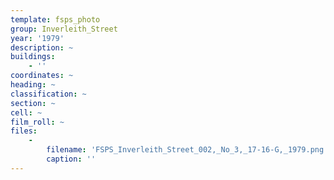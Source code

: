 ```yaml
---
template: fsps_photo
group: Inverleith_Street
year: '1979'
description: ~
buildings:
    - ''
coordinates: ~
heading: ~
classification: ~
section: ~
cell: ~
film_roll: ~
files:
    -
        filename: 'FSPS_Inverleith_Street_002,_No_3,_17-16-G,_1979.png'
        caption: ''
---
```

